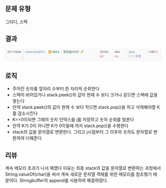 ## 문제 유형
그리디, 스택
## 결과
![img.png](img.png)
## 로직
- 주어진 숫자를 앞자리 수부터 한 자리씩 순회한다
- 스택이 비어있거나 stack.peek()의 값이 현재 수 보다 크거나 같으면 스택에 값을 쌓는다
- 만약 stack.peek()의 값이 현재 수 보다 작으면 stack.pop()을 하고 삭제해야할 K를 감소시킨다
- K==0이되면 그때의 숫자 인덱스를 j를 저장하고 숫자 순회를 멈춘다
- 만약 K가 0이 아니면  K가 0이될때 까지 stack.pop()을 수행한다
- stack의 값을 문자열로 변환한다. 그리고 j시점부터 그 이후의 숫자도 문자열로 변환하여 더해준다
## 리뷰
계속 메모리 초과가 나서 헤맸다
이유는 최종 stack의 값을 문자열로 변환하는 과정에서 String.valueOf(char)을 써서 계속 새로운 문자열 객체를 위한 메모리를 참조했기 때문이다.
Stringbuffer의 append를 사용하여 해결하였다.


